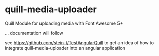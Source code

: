 # quill-media-uploader
Quill Module for uploading media with Font Awesome 5+

... documentation will follow

see https://github.com/stein-t/TestAngularQuill to get an idea of how to integrate quill-media-uploader into an angular application
